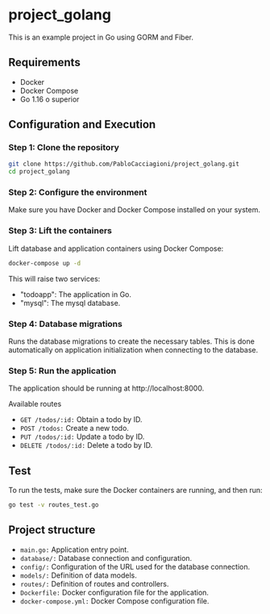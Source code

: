 # project_golang

This is an example project in Go using GORM and Fiber.

## Requirements

  - Docker
  - Docker Compose 
  - Go 1.16 o superior 

## Configuration and Execution 

### Step 1: Clone the repository

```bash
git clone https://github.com/PabloCacciagioni/project_golang.git
cd project_golang
```
### Step 2: Configure the environment 

Make sure you have Docker and Docker Compose installed on your system.

### Step 3: Lift the containers 

Lift database and application containers using Docker Compose:

```bash
docker-compose up -d
```

This will raise two services: 
- "todoapp": The application in Go. 
- "mysql": The mysql database.

### Step 4: Database migrations 

Runs the database migrations to create the necessary tables. This is done automatically on application initialization when connecting to the database.

### Step 5: Run the application

The application should be running at http://localhost:8000.

Available routes

- ```GET /todos/:id:``` Obtain a todo by ID.
- ```POST /todos:``` Create a new todo.
- ```PUT /todos/:id:``` Update a todo by ID. 
- ```DELETE /todos/:id:``` Delete a todo by ID.


## Test

To run the tests, make sure the Docker containers are running, and then run:

```bash
go test -v routes_test.go
```

## Project structure 


- ```main.go:``` Application entry point.
- ```database/:``` Database connection and configuration.
- ```config/:``` Configuration of the URL used for the database connection.
- ```models/:``` Definition of data models.
- ```routes/:``` Definition of routes and controllers.
- ```Dockerfile:``` Docker configuration file for the application.
- ```docker-compose.yml:``` Docker Compose configuration file.


